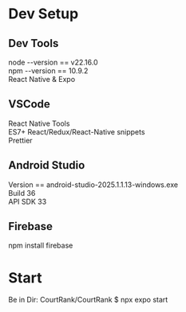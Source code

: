 # Dev Setup  
## Dev Tools
node --version == v22.16.0  
npm --version == 10.9.2  
React Native & Expo  

## VSCode
React Native Tools  
ES7+ React/Redux/React-Native snippets  
Prettier  

## Android Studio  
Version == android-studio-2025.1.1.13-windows.exe  
Build 36  
API SDK 33  

## Firebase  
npm install firebase  

# Start  
Be in Dir: CourtRank/CourtRank
$ npx expo start  

